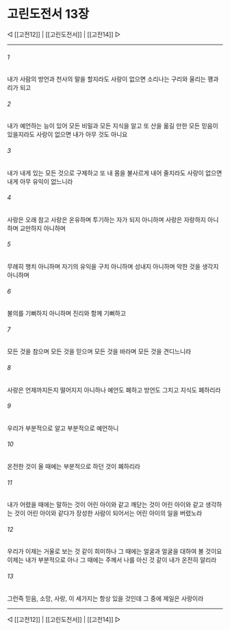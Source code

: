# 고린도전서 13장

◁ [[고전12]] | [[고린도전서]] | [[고전14]] ▷
***

###### 1
내가 사람의 방언과 천사의 말을 할지라도 사랑이 없으면 소리나는 구리와 울리는 꽹과리가 되고

###### 2
내가 예언하는 능이 있어 모든 비밀과 모든 지식을 알고 또 산을 옮길 만한 모든 믿음이 있을지라도 사랑이 없으면 내가 아무 것도 아니요

###### 3
내가 내게 있는 모든 것으로 구제하고 또 내 몸을 불사르게 내어 줄지라도 사랑이 없으면 내게 아무 유익이 없느니라

###### 4
사랑은 오래 참고 사랑은 온유하며 투기하는 자가 되지 아니하며 사랑은 자랑하지 아니하며 교만하지 아니하며

###### 5
무례히 행치 아니하며 자기의 유익을 구치 아니하며 성내지 아니하며 악한 것을 생각지 아니하며

###### 6
불의를 기뻐하지 아니하며 진리와 함께 기뻐하고

###### 7
모든 것을 참으며 모든 것을 믿으며 모든 것을 바라며 모든 것을 견디느니라

###### 8
사랑은 언제까지든지 떨어지지 아니하나 예언도 폐하고 방언도 그치고 지식도 폐하리라

###### 9
우리가 부분적으로 알고 부분적으로 예언하니

###### 10
온전한 것이 올 때에는 부분적으로 하던 것이 폐하리라

###### 11
내가 어렸을 때에는 말하는 것이 어린 아이와 같고 깨닫는 것이 어린 아이와 같고 생각하는 것이 어린 아이와 같다가 장성한 사람이 되어서는 어린 아이의 일을 버렸노라

###### 12
우리가 이제는 거울로 보는 것 같이 희미하나 그 때에는 얼굴과 얼굴을 대하여 볼 것이요 이제는 내가 부분적으로 아나 그 때에는 주께서 나를 아신 것 같이 내가 온전히 알리라

###### 13
그런즉 믿음, 소망, 사랑, 이 세가지는 항상 있을 것인데 그 중에 제일은 사랑이라

***
◁ [[고전12]] | [[고린도전서]] | [[고전14]] ▷